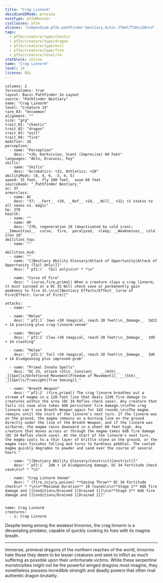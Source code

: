 ```yaml
---
title: "Crag Linnorm"
obsidianUIMode: preview
noteType: pf2eMonster
cssClasses: pf2e
aliases: "Compendium.pf2e.pathfinder-bestiary.Actor.tTmml7T2Knz2NrLd" 
tags:
  - pf2e/creature/type/chaotic
  - pf2e/creature/type/dragon
  - pf2e/creature/type/evil
  - pf2e/creature/type/fire
  - pf2e/creature/level/14
statblock: inline
name: "Crag Linnorm"
level: 14
license: OGL
---
```


```statblock
columns: 2
forcecolumns: true
layout: Basic Pathfinder 2e Layout
source: "Pathfinder Bestiary"
name: "Crag Linnorm"
level: "Creature 14"
rare_03: "Uncommon"
alignment: ""
size: "grg"
trait_01: "chaotic"
trait_02: "dragon"
trait_03: "evil"
trait_04: "fire"
modifier: 26
perception:
  - name: "Perception"
    desc: "+26; Darkvision, Scent (Imprecise) 60 Feet"
languages: "Aklo, Draconic, Fey"
skills:
  - name: "Skills"
    desc: "Acrobatics: +22, Athletics: +28"
abilityMods: [8, 4, 6, -3, 4, 5]
speed: 35 feet,  fly 100 feet,  swim 60 feet
sourcebook: "_Pathfinder Bestiary_"
ac: 37
armorclass:
  - name: AC
    desc: "37; __Fort__ +28, __Ref__ +24, __Will__ +22; +1 status to all saves vs. magic"
hp: 270
health:
  - name: ""
  - name: HP
    desc: "270, regeneration 10 (deactivated by cold iron); __Immunities__  curse,  fire,  paralyzed,  sleep; __Weaknesses__ cold iron 10"
abilities_top:
  - name: ""

abilities_mid:
  - name: ""
  - name: "[[Bestiary Ability Glossary/Attack of Opportunity|Attack of Opportunity (Tail Only)]]"
    desc: "`pf2:r`  Tail only\n\n* * *\n"

  - name: "Curse of Fire"
    desc: " (curse,fire,primal) When a creature slays a crag linnorm, it must succeed at a DC 35 Will check save or permanently gain weakness to fire 15.\n\n[[Bestiary Effects/Effect_ Curse of Fire|Effect: Curse of Fire]]"

attacks:
  - name: ""

  - name: "Melee"
    desc: "`pf2:1` Jaws +30 (magical, reach 20 feet)\n__Damage__  3d12 + 14 piercing plus crag-linnorm-venom"

  - name: "Melee"
    desc: "`pf2:1` Claw +30 (magical, reach 20 feet)\n__Damage__  3d8 + 14 slashing"

  - name: "Melee"
    desc: "`pf2:1` Tail +30 (magical, reach 20 feet)\n__Damage__  3d6 + 14 bludgeoning plus improved-grab"

  - name: "Primal Innate Spells"
    desc: "DC 33, attack +25\n__Constant__  __(6th)__ _[[Spells/Unfettered Movement|Freedom of Movement]]_ __(5th)__ _[[Spells/Truesight|True Seeing]]_"

  - name: "Breath Weapon"
    desc: "`pf2:2` (fire,primal) The crag linnorm breathes out a stream of magma in a 120-foot line that deals 12d6 fire damage to creatures within the area (DC 34 Reflex check save). Any creature that fails its save also takes 4d6 persistent fire damage.\n\nThe crag linnorm can't use Breath Weapon again for 1d4 rounds.\n\nThe magma remains until the start of the linnorm's next turn. If the linnorm was on the ground, the magma remains as a burning line on the ground directly under the line of the Breath Weapon, and if the linnorm was airborne, the magma rains downward in a sheet 60 feet high. Any creature that moves across or through the magma takes 6d6 fire damage (DC 34 Reflex check save). At the start of the linnorm's next turn, the magma cools to a thin layer of brittle stone on the ground, or the magma rain finishes falling and turns to harmless pebbles. The cooled magma quickly degrades to powder and sand over the course of several hours."

  - name: "[[Bestiary Ability Glossary/Constrict|Constrict]]"
    desc: "`pf2:1`  2d6 + 14 bludgeoning damage, DC 34 Fortitude check save\n\n* * *\n"

  - name: "Crag Linnorm Venom"
    desc: " (fire,injury,poison) **Saving Throw** DC 34 Fortitude check\n* * *\n\n**Maximum Duration** 10 rounds\n\n**Stage 1** 4d6 fire damage and [[Conditions/Drained 1|Drained 1]]\n\n**Stage 2** 6d6 fire damage and [[Conditions/Drained 1|Drained 2]]"
 
```

```encounter-table
name: Crag Linnorm
creatures:
  - 1: Crag Linnorm
```



Despite being among the weakest linnorms, the crag linnorm is a devastating predator, capable of quickly cooking its foes with its magma breath.

* * *

Immense, primeval dragons of the northern reaches of the world, linnorms hate those they deem to be lesser creatures and seek to inflict as much suffering as possible upon their unfortunate victims. While these serpentine monstrosities might not be the powerful winged dragons most imagine, they nonetheless possess incredible strength and deadly powers that often rival authentic dragon brutality.
